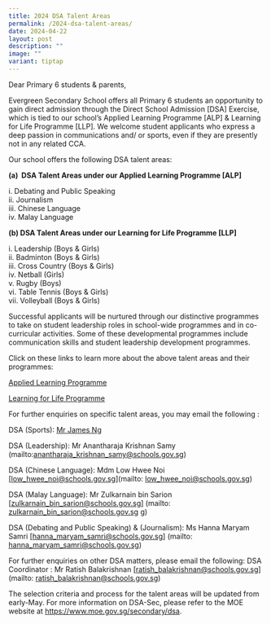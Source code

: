 ```yaml
---
title: 2024 DSA Talent Areas
permalink: /2024-dsa-talent-areas/
date: 2024-04-22
layout: post
description: ""
image: ""
variant: tiptap
---
```

<p>Dear Primary 6 students &amp; parents,</p>
<p>Evergreen Secondary School offers all Primary 6 students an opportunity
to gain direct admission through the Direct School Admission [DSA] Exercise,
which is tied to our school’s Applied Learning Programme [ALP] &amp; Learning
for Life Programme [LLP]. We welcome student applicants who express a deep
passion in communications and/ or sports, even if they are presently not
in any related CCA.</p>
<p>Our school offers the following DSA talent areas:</p>
<p><strong>(a)&nbsp; DSA Talent Areas under our Applied Learning Programme [ALP]</strong>
</p>
<p>i. Debating and Public Speaking
<br>ii. Journalism
<br>iii. Chinese Language
<br>iv. Malay Language</p>
<p><strong>(b) DSA Talent Areas under our Learning for Life Programme [LLP]</strong>
</p>
<p>i. Leadership (Boys &amp; Girls)
<br>ii. Badminton (Boys &amp; Girls)
<br>iii. Cross Country (Boys &amp; Girls)
<br>iv. Netball (Girls)
<br>v. Rugby (Boys)
<br>vi. Table Tennis (Boys &amp; Girls)
<br>vii. Volleyball (Boys &amp; Girls)</p>
<p>Successful applicants will be nurtured through our distinctive programmes
to take on student leadership roles in school-wide programmes and in co-curricular
activities. Some of these developmental programmes include communication
skills and student leadership development programmes.</p>
<p>Click on these links to learn more about the above talent areas and their
programmes:</p>
<p><a href="https://www.evergreensec.moe.edu.sg/curriculum/alp/" rel="noopener noreferrer nofollow" target="_blank">Applied Learning Programme</a>
</p>
<p><a href="https://www.evergreensec.moe.edu.sg/our-curriculum/Distinctive-School-Programmes/Learning-for-Life-Programme-LLP/" rel="noopener noreferrer nofollow" target="_blank">Learning for Life Programme</a>
</p>
<p>For further enquiries on specific talent areas, you may email the following
:</p>
<p>DSA (Sports): <a href="james_ng_aik_gian@schools.gov.sg" rel="noopener noreferrer nofollow" target="_blank">Mr James Ng</a>
</p>
<p>DSA (Leadership): Mr Anantharaja Krishnan Samy (mailto:<a href="Anantharaja_Krishnan_Samy@schools.gov.sg" rel="noopener noreferrer nofollow" target="_blank">anantharaja_krishnan_samy@schools.gov.sg</a>)</p>
<p>DSA (Chinese Language): Mdm Low Hwee Noi [<a href="low_hwee_noi@schools.gov.sg" rel="noopener noreferrer nofollow" target="_blank">low_hwee_noi@schools.gov.sg</a>](mailto:
<a href="low_hwee_noi@schools.gov.sg" rel="noopener noreferrer nofollow" target="_blank">low_hwee_noi@schools.gov.sg</a>)</p>
<p>DSA (Malay Language): Mr Zulkarnain bin Sarion [<a href="zulkarnain_bin_sarion@schools.gov.sg" rel="noopener noreferrer nofollow" target="_blank">zulkarnain_bin_sarion@schools.gov.sg</a>]
(mailto: <a href="zulkarnain_bin_sarion@schools.gov.sg" rel="noopener noreferrer nofollow" target="_blank">zulkarnain_bin_sarion@schools.gov.sg</a> 
<a href="hanna_maryam_samri@schools.gov.sg" rel="noopener noreferrer nofollow" target="_blank">g</a>)</p>
<p>DSA (Debating and Public Speaking) &amp; (Journalism): Ms Hanna Maryam
Samri [<a href="hanna_maryam_samri@schools.gov.sg" rel="noopener noreferrer nofollow" target="_blank">hanna_maryam_samri@schools.gov.sg</a>]
(mailto: <a href="hanna_maryam_samri@schools.gov.sg" rel="noopener noreferrer nofollow" target="_blank">hanna_maryam_samri@schools.gov.sg</a>)</p>
<p></p>
<p>For further enquiries on other DSA matters, please email the following:
DSA Coordinator : Mr Ratish Balakrishnan [<a href="ratish_balakrishnan@schools.gov.sg" rel="noopener noreferrer nofollow" target="_blank">ratish_balakrishnan@schools.gov.sg</a>]
(mailto: <a href="ratish_balakrishnan@schools.gov.sg" rel="noopener noreferrer nofollow" target="_blank">ratish_balakrishnan@schools.gov.sg</a>)</p>
<p></p>
<p>The selection criteria and process for the talent areas will be updated
from early-May. For more information on DSA-Sec, please refer to the MOE
website at <a href="https://www.moe.gov.sg/secondary/dsa" rel="noopener noreferrer nofollow" target="_blank">https://www.moe.gov.sg/secondary/dsa</a>.</p>